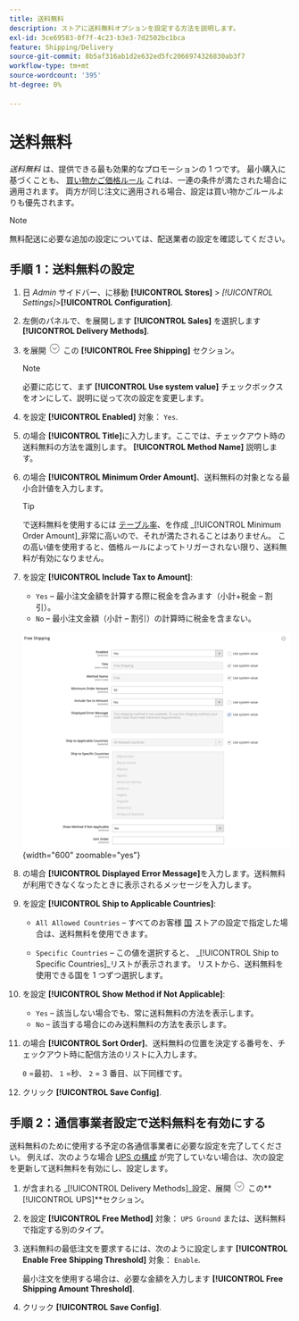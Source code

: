 ```yaml
---
title: 送料無料
description: ストアに送料無料オプションを設定する方法を説明します。
exl-id: 3ce69583-0f7f-4c23-b3e3-7d2502bc1bca
feature: Shipping/Delivery
source-git-commit: 8b5af316ab1d2e632ed5fc2066974326830ab3f7
workflow-type: tm+mt
source-wordcount: '395'
ht-degree: 0%

---
```


# 送料無料

_送料無料_ は、提供できる最も効果的なプロモーションの 1 つです。 最小購入に基づくことも、 [買い物かご価格ルール](../merchandising-promotions/price-rules-cart.md) これは、一連の条件が満たされた場合に適用されます。 両方が同じ注文に適用される場合、設定は買い物かごルールよりも優先されます。

>[!NOTE]
>
>無料配送に必要な追加の設定については、配送業者の設定を確認してください。

## 手順 1：送料無料の設定

1. 日 _Admin_ サイドバー、に移動 **[!UICONTROL Stores]** > _[!UICONTROL Settings]_>**[!UICONTROL Configuration]**.

1. 左側のパネルで、を展開します **[!UICONTROL Sales]** を選択します **[!UICONTROL Delivery Methods]**.

1. を展開 ![展開セレクター](../assets/icon-display-expand.png) この **[!UICONTROL Free Shipping]** セクション。

   >[!NOTE]
   >
   >必要に応じて、まず **[!UICONTROL Use system value]** チェックボックスをオンにして、説明に従って次の設定を変更します。

1. を設定 **[!UICONTROL Enabled]** 対象： `Yes`.

1. の場合 **[!UICONTROL Title]**&#x200B;に入力します。ここでは、チェックアウト時の送料無料の方法を識別します。 **[!UICONTROL Method Name]** 説明します。

1. の場合 **[!UICONTROL Minimum Order Amount]**、送料無料の対象となる最小合計値を入力します。

   >[!TIP]
   >
   >で送料無料を使用するには [テーブル率](shipping-table-rate.md)、を作成 _[!UICONTROL Minimum Order Amount]_非常に高いので、それが満たされることはありません。 この高い値を使用すると、価格ルールによってトリガーされない限り、送料無料が有効になりません。

1. を設定 **[!UICONTROL Include Tax to Amount]**:

   - `Yes`  – 最小注文金額を計算する際に税金を含みます（小計+税金 – 割引）。
   - `No`  – 最小注文金額（小計 – 割引）の計算時に税金を含まない。

   ![送料無料](../configuration-reference/sales/assets/delivery-methods-free-shipping.png){width="600" zoomable="yes"}

1. の場合 **[!UICONTROL Displayed Error Message]**&#x200B;を入力します。送料無料が利用できなくなったときに表示されるメッセージを入力します。

1. を設定 **[!UICONTROL Ship to Applicable Countries]**:

   - `All Allowed Countries`  – すべてのお客様 [国](../getting-started/store-details.md#country-options) ストアの設定で指定した場合は、送料無料を使用できます。

   - `Specific Countries`  – この値を選択すると、 _[!UICONTROL Ship to Specific Countries]_リストが表示されます。 リストから、送料無料を使用できる国を 1 つずつ選択します。

1. を設定 **[!UICONTROL Show Method if Not Applicable]**:

   - `Yes`  – 該当しない場合でも、常に送料無料の方法を表示します。
   - `No`  – 該当する場合にのみ送料無料の方法を表示します。

1. の場合 **[!UICONTROL Sort Order]**、送料無料の位置を決定する番号を、チェックアウト時に配信方法のリストに入力します。

   `0` =最初、 `1` =秒、 `2` = 3 番目、以下同様です。

1. クリック **[!UICONTROL Save Config]**.

## 手順 2：通信事業者設定で送料無料を有効にする

送料無料のために使用する予定の各通信事業者に必要な設定を完了してください。 例えば、次のような場合 [UPS の構成](ups.md) が完了していない場合は、次の設定を更新して送料無料を有効にし、設定します。

1. が含まれる _[!UICONTROL Delivery Methods]_設定、展開 ![展開セレクター](../assets/icon-display-expand.png) この&#x200B;**[!UICONTROL UPS]**セクション。

1. を設定 **[!UICONTROL Free Method]** 対象： `UPS Ground` または、送料無料で指定する別のタイプ。

1. 送料無料の最低注文を要求するには、次のように設定します **[!UICONTROL Enable Free Shipping Threshold]** 対象： `Enable`.

   最小注文を使用する場合は、必要な金額を入力します **[!UICONTROL Free Shipping Amount Threshold]**.

1. クリック **[!UICONTROL Save Config]**.
